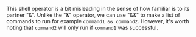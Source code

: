 This shell operator is a bit misleading in the sense of how familiar is to its partner "&". Unlike the "&" operator, we can use "&&" to make a list of commands to run for example `command1 && command2`. However, it's worth noting that `command2` will only run if `command1` was successful.
